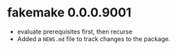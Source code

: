 # fakemake 0.0.0.9001

* evaluate prerequisites first, then recurse
* Added a `NEWS.md` file to track changes to the package.



